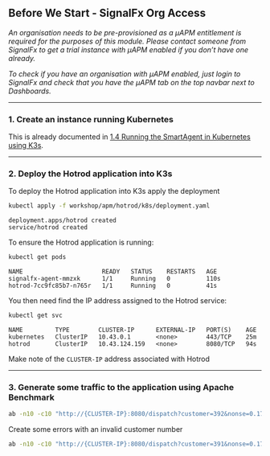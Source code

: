 ## Before We Start - SignalFx Org Access
_An organisation needs to be pre-provisioned as a µAPM entitlement is required for the purposes of this module. Please contact someone from SignalFx to get a trial instance with µAPM enabled if you don’t have one already._

_To check if you have an organisation with µAPM enabled, just login to SignalFx and check that you have the µAPM tab on the top navbar next to Dashboards._

---

### 1. Create an instance running Kubernetes
This is already documented in [1.4 Running the SmartAgent in Kubernetes using K3s](https://signalfx.github.io/app-dev-workshop/module1/k3s/). 

---

### 2. Deploy the Hotrod application into K3s
To deploy the Hotrod application into K3s apply the deployment
  
```bash
kubectl apply -f workshop/apm/hotrod/k8s/deployment.yaml 
```


```text
deployment.apps/hotrod created
service/hotrod created
```

To ensure the Hotrod application is running:

```bash
kubectl get pods
```


```text
NAME                      READY   STATUS    RESTARTS   AGE
signalfx-agent-mmzxk      1/1     Running   0          110s
hotrod-7cc9fc85b7-n765r   1/1     Running   0          41s
```

You then need find the IP address assigned to the Hotrod service:

```bash
kubectl get svc
```


```text
NAME         TYPE        CLUSTER-IP      EXTERNAL-IP   PORT(S)    AGE
kubernetes   ClusterIP   10.43.0.1       <none>        443/TCP    25m
hotrod       ClusterIP   10.43.124.159   <none>        8080/TCP   94s
```

Make note of the `CLUSTER-IP` address associated with Hotrod

---

### 3. Generate some traffic to the application using Apache Benchmark
```bash
ab -n10 -c10 "http://{CLUSTER-IP}:8080/dispatch?customer=392&nonse=0.17041229755366172"
```

Create some errors with an invalid customer number

```bash
ab -n10 -c10 "http://{CLUSTER-IP}:8080/dispatch?customer=391&nonse=0.17041229755366172"
```
